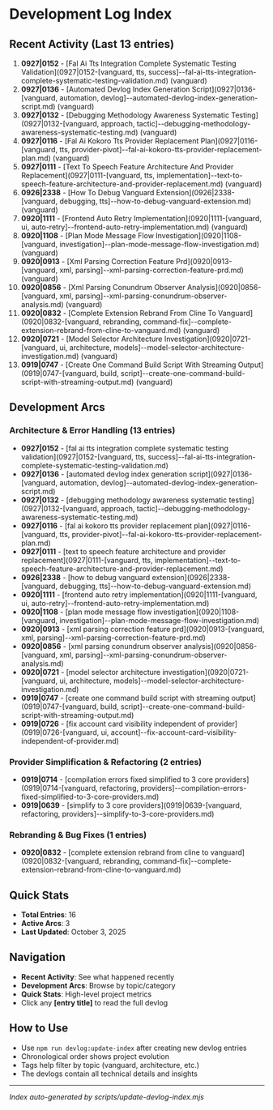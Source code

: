 # Development Log Index

## Recent Activity (Last 13 entries)
1. **0927|0152** - [Fal Ai Tts Integration Complete Systematic Testing Validation](0927|0152-[vanguard, tts, success]--fal-ai-tts-integration-complete-systematic-testing-validation.md) (vanguard)
2. **0927|0136** - [Automated Devlog Index Generation Script](0927|0136-[vanguard, automation, devlog]--automated-devlog-index-generation-script.md) (vanguard)
3. **0927|0132** - [Debugging Methodology Awareness Systematic Testing](0927|0132-[vanguard, approach, tactic]--debugging-methodology-awareness-systematic-testing.md) (vanguard)
4. **0927|0116** - [Fal Ai Kokoro Tts Provider Replacement Plan](0927|0116-[vanguard, tts, provider-pivot]--fal-ai-kokoro-tts-provider-replacement-plan.md) (vanguard)
5. **0927|0111** - [Text To Speech Feature Architecture And Provider Replacement](0927|0111-[vanguard, tts, implementation]--text-to-speech-feature-architecture-and-provider-replacement.md) (vanguard)
6. **0926|2338** - [How To Debug Vanguard Extension](0926|2338-[vanguard, debugging, tts]--how-to-debug-vanguard-extension.md) (vanguard)
7. **0920|1111** - [Frontend Auto Retry Implementation](0920|1111-[vanguard, ui, auto-retry]--frontend-auto-retry-implementation.md) (vanguard)
8. **0920|1108** - [Plan Mode Message Flow Investigation](0920|1108-[vanguard, investigation]--plan-mode-message-flow-investigation.md) (vanguard)
9. **0920|0913** - [Xml Parsing Correction Feature Prd](0920|0913-[vanguard, xml, parsing]--xml-parsing-correction-feature-prd.md) (vanguard)
10. **0920|0856** - [Xml Parsing Conundrum Observer Analysis](0920|0856-[vanguard, xml, parsing]--xml-parsing-conundrum-observer-analysis.md) (vanguard)
11. **0920|0832** - [Complete Extension Rebrand From Cline To Vanguard](0920|0832-[vanguard, rebranding, command-fix]--complete-extension-rebrand-from-cline-to-vanguard.md) (vanguard)
12. **0920|0721** - [Model Selector Architecture Investigation](0920|0721-[vanguard, ui, architecture, models]--model-selector-architecture-investigation.md) (vanguard)
13. **0919|0747** - [Create One Command Build Script With Streaming Output](0919|0747-[vanguard, build, script]--create-one-command-build-script-with-streaming-output.md) (vanguard)

## Development Arcs

### Architecture & Error Handling (13 entries)
- **0927|0152** - [fal ai tts integration complete systematic testing validation](0927|0152-[vanguard, tts, success]--fal-ai-tts-integration-complete-systematic-testing-validation.md)
- **0927|0136** - [automated devlog index generation script](0927|0136-[vanguard, automation, devlog]--automated-devlog-index-generation-script.md)
- **0927|0132** - [debugging methodology awareness systematic testing](0927|0132-[vanguard, approach, tactic]--debugging-methodology-awareness-systematic-testing.md)
- **0927|0116** - [fal ai kokoro tts provider replacement plan](0927|0116-[vanguard, tts, provider-pivot]--fal-ai-kokoro-tts-provider-replacement-plan.md)
- **0927|0111** - [text to speech feature architecture and provider replacement](0927|0111-[vanguard, tts, implementation]--text-to-speech-feature-architecture-and-provider-replacement.md)
- **0926|2338** - [how to debug vanguard extension](0926|2338-[vanguard, debugging, tts]--how-to-debug-vanguard-extension.md)
- **0920|1111** - [frontend auto retry implementation](0920|1111-[vanguard, ui, auto-retry]--frontend-auto-retry-implementation.md)
- **0920|1108** - [plan mode message flow investigation](0920|1108-[vanguard, investigation]--plan-mode-message-flow-investigation.md)
- **0920|0913** - [xml parsing correction feature prd](0920|0913-[vanguard, xml, parsing]--xml-parsing-correction-feature-prd.md)
- **0920|0856** - [xml parsing conundrum observer analysis](0920|0856-[vanguard, xml, parsing]--xml-parsing-conundrum-observer-analysis.md)
- **0920|0721** - [model selector architecture investigation](0920|0721-[vanguard, ui, architecture, models]--model-selector-architecture-investigation.md)
- **0919|0747** - [create one command build script with streaming output](0919|0747-[vanguard, build, script]--create-one-command-build-script-with-streaming-output.md)
- **0919|0726** - [fix account card visibility independent of provider](0919|0726-[vanguard, ui, account]--fix-account-card-visibility-independent-of-provider.md)

### Provider Simplification & Refactoring (2 entries)
- **0919|0714** - [compilation errors fixed simplified to 3 core providers](0919|0714-[vanguard, refactoring, providers]--compilation-errors-fixed-simplified-to-3-core-providers.md)
- **0919|0639** - [simplify to 3 core providers](0919|0639-[vanguard, refactoring, providers]--simplify-to-3-core-providers.md)

### Rebranding & Bug Fixes (1 entries)
- **0920|0832** - [complete extension rebrand from cline to vanguard](0920|0832-[vanguard, rebranding, command-fix]--complete-extension-rebrand-from-cline-to-vanguard.md)

## Quick Stats
- **Total Entries**: 16
- **Active Arcs**: 3
- **Last Updated**: October 3, 2025

## Navigation
- **Recent Activity**: See what happened recently
- **Development Arcs**: Browse by topic/category
- **Quick Stats**: High-level project metrics
- Click any **[entry title]** to read the full devlog

## How to Use
- Use `npm run devlog:update-index` after creating new devlog entries
- Chronological order shows project evolution
- Tags help filter by topic (vanguard, architecture, etc.)
- The devlogs contain all technical details and insights

---
*Index auto-generated by scripts/update-devlog-index.mjs*

